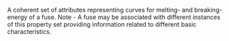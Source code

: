 A coherent set of attributes representing curves for melting- and breaking-energy of a fuse. Note - A fuse may be associated with different instances of this property set providing information related to different  basic characteristics.